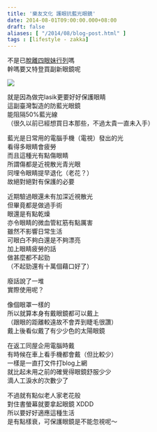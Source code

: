 ```yaml
---
title: '樂友文化 護眼抗藍光眼鏡'
date: 2014-08-01T09:00:00.000+08:00
draft: false
aliases: [ "/2014/08/blog-post.html" ]
tags : [lifestyle - zakka]
---
```


不是已[脫離四眼妹行列](https://hidie.net/lasik/)嗎  
幹嗎要又特登買副新眼鏡呢  

![](/images/bluelightglasses.jpg)

就是因為做完lasik更要好好保護眼睛  
這副臺灣製造的防藍光眼鏡  
能阻隔50%藍光線  
（很久以前已經想買日本那些，不過太貴一直未入手）  
  
藍光是日常用的電腦手機（電視）發出的光  
看得多眼睛會疲勞  
而且這種光有點傷眼睛  
所謂傷都是近視散光青光眼  
同埋令眼睛提早退化（老花？）  
故絕對絕對有保護的必要  
  
近期驗過眼還未有加深近視散光  
但畢竟都是做過手術  
眼還是有點乾燥  
亦令眼睛的微血管紅筋有點厲害  
雖然不影響日常生活  
可眼白不夠白還是不夠漂亮  
加上眼睛疲勞的話  
做甚麼都不起勁  
（不起勁還有十萬個藉口好了）  
  
廢話說了一堆  
實際使用呢？  
  
像個眼罩一樣的  
所以就算本身有戴眼鏡都可以戴上  
（跟眼的距離較遠故不會弄到睫毛很讚）  
戴上後看似戴了有少少色的太陽眼鏡  
  
在返工同屋企用電腦時戴  
有時候在車上看手機都會戴（但比較少）  
一樣是一直打文件打blog上網  
就比起未用之前的確覺得眼鏡舒服少少  
滴人工淚水的次數少了  
  
不過就有點似老人家老花般  
對住書螢幕就要拿起眼鏡 XDDD  
所以要好好適應這種生活  
是有點樣衰，可保護眼鏡是不能忽視呢～
